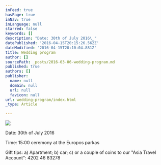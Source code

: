 ```yaml
---
inFeed: true
hasPage: true
inNav: true
inLanguage: null
starred: false
keywords: []
description: "Date: 30th of July 2016\_"
datePublished: '2016-04-15T20:15:26.562Z'
dateModified: '2016-04-15T20:10:04.881Z'
title: Wedding program
author: []
sourcePath: _posts/2016-03-06-wedding-program.md
published: true
authors: []
publisher:
  name: null
  domain: null
  url: null
  favicon: null
url: wedding-program/index.html
_type: Article

---
```

![](https://the-grid-user-content.s3-us-west-2.amazonaws.com/56dfaa45-8545-40b3-bf5c-2b682d122b51.jpg)

Date: 30th of July 2016 

Time: 15:00 ceremony at the Europos parkas

Gift tips: a) Apartment; b) car; c) or a couple of coins to our "Asia Travel Account": 4202 46 83278